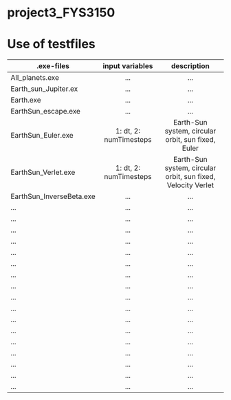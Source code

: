 # project3_FYS3150



# Use of testfiles
| .exe-files       | input variables     |  description |
| ------------- |:-------------:|:-------------:|
| All_planets.exe  | ... | ... |
| Earth_sun_Jupiter.ex | ... | ... |
| Earth.exe| ... | ... |
| EarthSun_escape.exe | ... | ... |
| EarthSun_Euler.exe | 1: dt, 2: numTimesteps | Earth-Sun system, circular orbit, sun fixed, Euler |
| EarthSun_Verlet.exe | 1: dt, 2: numTimesteps | Earth-Sun system, circular orbit, sun fixed, Velocity Verlet |
| EarthSun_InverseBeta.exe | ... | ... |
| ... | ... | ... |
| ... | ... | ... |
| ... | ... | ... |
| ... | ... | ... |
| ... | ... | ... |
| ... | ... | ... |
| ... | ... | ... |
| ... | ... | ... |
| ... | ... | ... |
| ... | ... | ... |
| ... | ... | ... |
| ... | ... | ... |
| ... | ... | ... |
| ... | ... | ... |
| ... | ... | ... |
| ... | ... | ... |
| ... | ... | ... |

